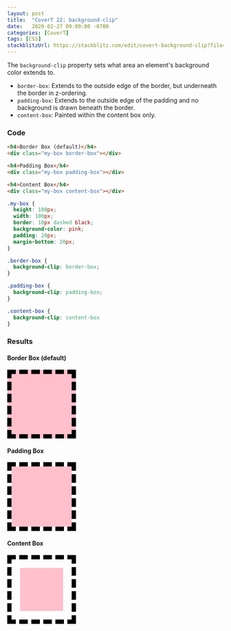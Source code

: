 ```yaml
---
layout: post
title:  "CoverT 22: background-clip"
date:   2020-02-27 09:00:00 -0700
categories: [CoverT]
tags: [CSS]
stackblitzUrl: https://stackblitz.com/edit/covert-background-clip?file=style.css
---
```


The `background-clip` property sets what area an element's background color extends to.

- `border-box`: Extends to the outside edge of the border, but underneath the border in z-ordering.
- `padding-box`: Extends to the outside edge of the padding and no background is drawn beneath the border.
- `content-box`: Painted within the content box only.

### Code

```html
<h4>Border Box (default)</h4>
<div class="my-box border-box"></div>

<h4>Padding Box</h4>
<div class="my-box padding-box"></div>

<h4>Content Box</h4>
<div class="my-box content-box"></div>
```

```css
.my-box {
  height: 100px;
  width: 100px;
  border: 10px dashed black;
  background-color: pink;
  padding: 20px;
  margin-bottom: 20px;
}

.border-box {
  background-clip: border-box;
}

.padding-box {
  background-clip: padding-box;
}

.content-box {
  background-clip: content-box
}
```

### Results

<style>
.my-box {
  height: 100px;
  width: 100px;
  border: 10px dashed black;
  background-color: pink;
  padding: 20px;
  margin-bottom: 20px;
}

.border-box {
  background-clip: border-box;
}

.padding-box {
  background-clip: padding-box;
}

.content-box {
  background-clip: content-box
}
</style>

#### Border Box (default)
<div class="my-box border-box"></div>

#### Padding Box
<div class="my-box padding-box"></div>

#### Content Box
<div class="my-box content-box"></div>